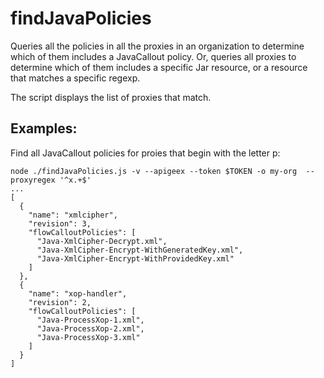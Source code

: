 # findJavaPolicies

Queries all the policies in all the proxies in an organization to determine
which of them includes a JavaCallout policy. Or, queries all proxies to
determine which of them includes a specific Jar resource, or a resource that
matches a specific regexp.

The script displays the list of proxies that match.

## Examples:

Find all JavaCallout policies for proies that begin with the letter p:

```
node ./findJavaPolicies.js -v --apigeex --token $TOKEN -o my-org  --proxyregex '^x.+$'
...
[
  {
    "name": "xmlcipher",
    "revision": 3,
    "flowCalloutPolicies": [
      "Java-XmlCipher-Decrypt.xml",
      "Java-XmlCipher-Encrypt-WithGeneratedKey.xml",
      "Java-XmlCipher-Encrypt-WithProvidedKey.xml"
    ]
  },
  {
    "name": "xop-handler",
    "revision": 2,
    "flowCalloutPolicies": [
      "Java-ProcessXop-1.xml",
      "Java-ProcessXop-2.xml",
      "Java-ProcessXop-3.xml"
    ]
  }
]

```

